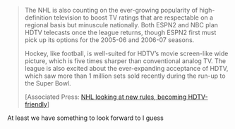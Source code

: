 > The NHL is also counting on the ever-growing popularity of
> high-definition television to boost TV ratings that are respectable on
> a regional basis but minuscule nationally. Both ESPN2 and NBC plan
> HDTV telecasts once the league returns, though ESPN2 first must pick
> up its options for the 2005-06 and 2006-07 seasons.
>
> Hockey, like football, is well-suited for HDTV’s movie screen-like
> wide picture, which is five times sharper than conventional analog TV.
> The league is also excited about the ever-expanding acceptance of
> HDTV, which saw more than 1 million sets sold recently during the
> run-up to the Super Bowl.
>
> [Associated Press: [NHL looking at new rules, becoming
> HDTV-friendly](http://msn.foxsports.com/nhl/story/3413102)]

At least we have something to look forward to I guess 
